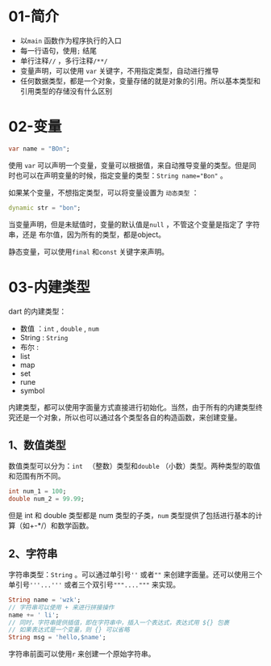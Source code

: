 # 01-简介

* 以`main` 函数作为程序执行的入口
* 每一行语句，使用`;` 结尾
* 单行注释`//` ，多行注释`/**/` 
* 变量声明，可以使用 `var` 关键字，不用指定类型，自动进行推导
* 任何数据类型，都是一个对象，变量存储的就是对象的引用。所以基本类型和引用类型的存储没有什么区别

# 02-变量

```dart
var name = "BOn";
```

使用 `var` 可以声明一个变量，变量可以根据值，来自动推导变量的类型。但是同时也可以在声明变量的时候，指定变量的类型：`String name="Bon"` 。

如果某个变量，不想指定类型，可以将变量设置为 `动态类型` ：

```dart
dynamic str = "bon";
```

当变量声明，但是未赋值时，变量的默认值是`null` ，不管这个变量是指定了 字符串，还是 布尔值，因为所有的类型，都是object。

静态变量，可以使用`final` 和`const` 关键字来声明。

# 03-内建类型

dart 的内建类型：

* 数值  ：`int` , `double` , `num` 
* String  :  `String`
* 布尔  :  
* list
* map
* set
* rune
* symbol

内建类型，都可以使用字面量方式直接进行初始化。当然，由于所有的内建类型终究还是一个对象，所以也可以通过各个类型各自的构造函数，来创建变量。

## 1、数值类型

数值类型可以分为：`int ` （整数）类型和`double` （小数）类型。两种类型的取值和范围有所不同。

```dart
int num_1 = 100;
double num_2 = 99.99;
```

但是 int 和 double 类型都是 num 类型的子类，`num` 类型提供了包括进行基本的计算（如+-*/）和数学函数。

## 2、字符串

字符串类型：`String` 。可以通过单引号`''` 或者`""` 来创建字面量。还可以使用三个单引号`'''...'''` 或者三个双引号`"""...."""` 来实现。

```dart
String name = 'wzk';
// 字符串可以使用 + 来进行拼接操作
name += ' li';
// 同时，字符串提供插值，即在字符串中，插入一个表达式，表达式用 ${} 包裹
// 如果表达式是一个变量，则 {} 可以省略
String msg = 'hello,$name';
```

字符串前面可以使用`r` 来创建一个原始字符串。





























